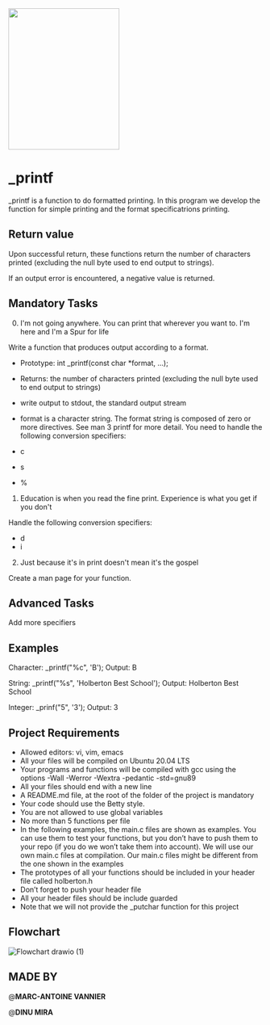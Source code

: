 <img src="https://user-images.githubusercontent.com/113547513/200679698-7dd24f94-1616-4c1f-849c-d8493a6d97f3.png" width="220" height="280">



# _printf

_printf is a function to do formatted printing. In this program we develop the function for simple printing and the format specificatrions printing.

## Return value

Upon successful return, these functions return the number of characters printed (excluding the null byte used to end output to strings).

If an output error is encountered, a negative value is returned.

## Mandatory Tasks

0. I'm not going anywhere. You can print that wherever you want to. I'm here and I'm a Spur for life

Write a function that produces output according to a format.

- Prototype: int _printf(const char *format, ...);
- Returns: the number of characters printed (excluding the null byte used to end output to strings)
- write output to stdout, the standard output stream
- format is a character string. The format string is composed of zero or more directives. See man 3 printf for more detail. You need 
   to handle the following conversion specifiers:

- c
- s
- %

1. Education is when you read the fine print. Experience is what you get if you don't

Handle the following conversion specifiers:

- d
- i

2. Just because it's in print doesn't mean it's the gospel

Create a man page for your function.

## Advanced Tasks

Add more specifiers

## Examples

Character: _printf("%c", 'B');  Output: B

String: _printf("%s", 'Holberton Best School'); Output: Holberton Best School

Integer: _prinf("5", '3'); Output: 3

## Project Requirements

- Allowed editors: vi, vim, emacs
- All your files will be compiled on Ubuntu 20.04 LTS
- Your programs and functions will be compiled with gcc using the options -Wall -Werror -Wextra -pedantic -std=gnu89
- All your files should end with a new line
- A README.md file, at the root of the folder of the project is mandatory
- Your code should use the Betty style.
- You are not allowed to use global variables
- No more than 5 functions per file
- In the following examples, the main.c files are shown as examples. You can use them to test your functions, but you don’t have to push them to your repo (if you do we won’t take them into account). We will use our own main.c files at compilation. Our main.c files might be different from the one shown in the examples
- The prototypes of all your functions should be included in your header file called holberton.h
- Don’t forget to push your header file
- All your header files should be include guarded
- Note that we will not provide the _putchar function for this project

## Flowchart

![Flowchart  drawio (1)](https://user-images.githubusercontent.com/113547513/201141230-e7915e75-6f9a-4082-9426-19dd62674d06.png)

## MADE BY

 @**MARC-ANTOINE VANNIER**

 @**DINU MIRA**
